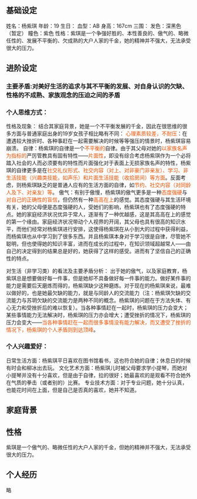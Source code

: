 
## 基础设定

姓名：杨紫琪
年龄：19
生日：
血型：AB
身高：167cm
三围：
发色：深黑色（暂定）
瞳色：紫色
性格：紫琪是一个争强好胜的、本性善良的、傲气的、略微任性的、发展不平衡的、欠成熟的大户人家的千金，她的精神并不强大，无法承受很大的压力。

## 进阶设定

### 主要矛盾:对美好生活的追求与其不平衡的发展、对自身认识的欠缺、性格的不成熟、家族观念的压迫之间的矛盾

### 个人思维方式：

性格及现象：
	结合其家庭背景，她是一个不平衡发展的千金，因此在很思维的很多方面与普通家庭出身的19岁女孩子相比略有不同：
	<span style='color:#E65000'>心理素质较差，不耐压</span>：在遭遇较大挫折时、各种事赶在一起需要解决的时候等等强压的情景时，杨紫琪容易崩溃。
	自律：杨紫琪的自律是一个<span style='color:#E65000'>不平衡的</span>自律。由于其父母对她的<span style='color:#E65000'>以家族名声为指标的</span>严厉管教具有固有特性——<span style='color:#E65000'>片面性</span>，即没有综合考虑杨紫琪作为一个必将踏入社会的人而必须要有的特性而片面强化对于表面上无损家族名声的特性，杨紫琪的自律更多是在<span style='color:#E65000'>社交礼仪形式、社交内容（对上、对非豪门非亲友）、学习、非生活技能（兴趣类技能，如声乐）和片面生活技能（收拾房间）等方面</span>。反面考虑，则杨紫琪缺乏的是普通人应有的生活方面的自律，如<span style='color:#E65000'>节约、社交内容（对同龄人及下、对亲友）等</span>。
	傲气：有别于傲慢，杨紫琪的傲气更多是一种<span style='color:#E65000'>态度强硬</span>与<span style='color:#E65000'>对自己的正确性的盲信</span>，但仍然有一种<span style='color:#E65000'>高高在上</span>的感觉。其态度强硬与其生活环境有关，她的父母便是态度强硬的人，受她们的影响，杨紫琪也有了态度强硬的特点。她的家庭经济状况优异于常人，逐渐有了一种优越感，这是其高高在上的感觉的第一个缘由。家庭经济状况带动个人视界的开阔，其父母也具有很高的知识水平，而他们经常对杨紫琪进行安排，这使得杨紫琪在从小到大的过程中获得利益，而杨紫琪也从中学习到了很多东西。并且杨紫琪本身对于学习很是自律，尽管她不聪明，但也使得她的知识丰富，进而在成长的过程中，在知识领域超越常人——由自己的决定得到的结果总是好的，她获得了这样的感受。进而有了坚信自己的正确性的特点。

对生活（非学习类）的看法及主要矛盾分析：
	出于她的傲气，以及家庭教育，杨紫琪总是想要做好每一件事，但是她却不具备做好每一件事的能力。做好某件事的能力是需要后天磨炼而得的，杨紫琪缺少这种磨炼。对于现在的杨紫琪来说，最难以做好的，也是她最欠缺的能力，就是与同龄人的交流能力（注：杨紫琪欠缺的交流能力与苏玥欠缺的交流能力是两种不同的概念。杨紫琪的问题在于方法失体、有心无力和受挫折后的难以恢复）。当各种事情赶在一起时，杨紫琪的压力会变大；某些事情能力无法解决时，杨紫琪的压力亦会增大；遭受挫折的情况下，杨紫琪的压力会变大——<span style='color:#E65000'>当各种事情赶在一起而很多事情没有能力解决，而又遭受了挫折的情况下，杨紫琪的个人矛盾则到达顶峰</span>。

### 个人兴趣爱好：

日常生活方面：杨紫琪平日喜欢在图书馆看书，这也符合她的自律；休息日的时候有时会和柳冰出去玩。
文化艺术方面：杨紫琪儿时被父母要求学小提琴，而她对小提琴并没有十分喜欢，但是由于自律，拉的很好；她最喜欢的是观看不符合她外在气质的拳击（或者别的）比赛。
专业技术方面：对于专业问题，她十分认真，也能花时间在上面，但是自己是否真的喜欢，她并不知道。

## 家庭背景



## 性格

紫琪是一个傲气的、略微任性的大户人家的千金，但她的精神并不强大，无法承受很大的压力。





## 个人经历

略






















